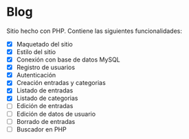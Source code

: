 # Blog
 Sitio hecho con PHP.
 Contiene las siguientes funcionalidades: 
 
 - [X] Maquetado del sitio
 - [X] Estilo del sitio
 - [X] Conexión con base de datos MySQL
 - [X] Registro de usuarios
 - [X] Autenticación
 - [X] Creación entradas y categorias
 - [X] Listado de entradas
 - [X] Listado de categorias
 - [ ] Edición de entradas
 - [ ] Edición de datos de usuario
 - [ ] Borrado de entradas
 - [ ] Buscador en PHP
